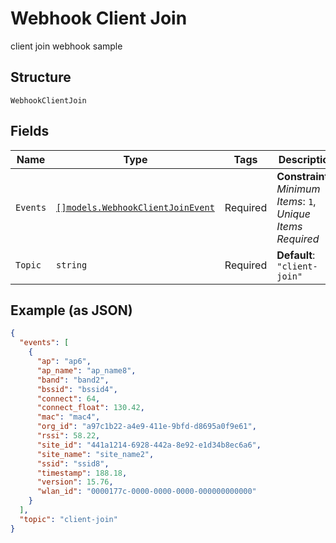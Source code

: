 
# Webhook Client Join

client join webhook sample

## Structure

`WebhookClientJoin`

## Fields

| Name | Type | Tags | Description |
|  --- | --- | --- | --- |
| `Events` | [`[]models.WebhookClientJoinEvent`](../../doc/models/webhook-client-join-event.md) | Required | **Constraints**: *Minimum Items*: `1`, *Unique Items Required* |
| `Topic` | `string` | Required | **Default**: `"client-join"` |

## Example (as JSON)

```json
{
  "events": [
    {
      "ap": "ap6",
      "ap_name": "ap_name8",
      "band": "band2",
      "bssid": "bssid4",
      "connect": 64,
      "connect_float": 130.42,
      "mac": "mac4",
      "org_id": "a97c1b22-a4e9-411e-9bfd-d8695a0f9e61",
      "rssi": 58.22,
      "site_id": "441a1214-6928-442a-8e92-e1d34b8ec6a6",
      "site_name": "site_name2",
      "ssid": "ssid8",
      "timestamp": 188.18,
      "version": 15.76,
      "wlan_id": "0000177c-0000-0000-0000-000000000000"
    }
  ],
  "topic": "client-join"
}
```

